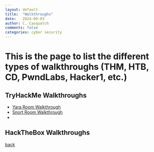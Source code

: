 ```yaml
---
layout: default
title:  "Walkthroughs"
date:   2024-09-03
author: C. Casquatch
comments: false
categories: cyber security
---
```


# This is the page to list the different types of walkthroughs (THM, HTB, CD, PwndLabs, Hacker1, etc.)

## TryHackMe Walkthroughs
* [Yara Room Walkthrough](/_posts/Walkthroughs/THMwalkthroughs/2024-09-03-Yara-Walkthrough.markdown)
* [Snort Room Walkthrough](/_posts/Walkthroughs/THMwalkthroughs/2024-09-03-Snort-Walkthrough.markdown)
* 
## HackTheBox Walkthroughs

[back](./)
